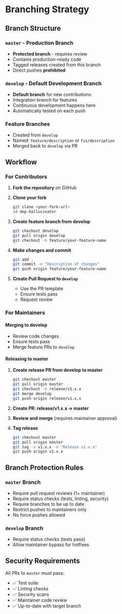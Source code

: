 # Branching Strategy

## Branch Structure

### `master` - Production Branch
- **Protected branch** - requires review
- Contains production-ready code
- Tagged releases created from this branch
- Direct pushes **prohibited**

### `develop` - Default Development Branch  
- **Default branch** for new contributions
- Integration branch for features
- Continuous development happens here
- Automatically tested on each push

### Feature Branches
- Created from `develop`
- Named: `feature/description` or `fix/description`
- Merged back to `develop` via PR

## Workflow

### For Contributors

1. **Fork the repository** on GitHub
2. **Clone your fork**
   ```bash
   git clone <your-fork-url>
   cd dep-hallucinator
   ```

3. **Create feature branch from develop**
   ```bash
   git checkout develop
   git pull origin develop
   git checkout -b feature/your-feature-name
   ```

4. **Make changes and commit**
   ```bash
   git add .
   git commit -m "Description of changes"
   git push origin feature/your-feature-name
   ```

5. **Create Pull Request to `develop`**
   - Use the PR template
   - Ensure tests pass
   - Request review

### For Maintainers

#### Merging to develop
- Review code changes
- Ensure tests pass
- Merge feature PRs to `develop`

#### Releasing to master
1. **Create release PR from develop to master**
   ```bash
   git checkout master
   git pull origin master
   git checkout -b release/v1.x.x
   git merge develop
   git push origin release/v1.x.x
   ```

2. **Create PR: release/v1.x.x → master**
3. **Review and merge** (requires maintainer approval)
4. **Tag release**
   ```bash
   git checkout master
   git pull origin master
   git tag -a v1.x.x -m "Release v1.x.x"
   git push origin v1.x.x
   ```

## Branch Protection Rules

### `master` Branch
- Require pull request reviews (1+ maintainer)
- Require status checks (tests, linting, security)
- Require branches to be up to date
- Restrict pushes to maintainers only
- No force pushes allowed

### `develop` Branch  
- Require status checks (tests pass)
- Allow maintainer bypass for hotfixes

## Security Requirements

All PRs to `master` must pass:
- ✅ Test suite
- ✅ Linting checks  
- ✅ Security scans
- ✅ Maintainer code review
- ✅ Up-to-date with target branch 